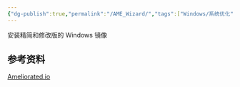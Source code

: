 ```yaml
---
{"dg-publish":true,"permalink":"/AME_Wizard/","tags":["Windows/系统优化"],"noteIcon":""}
---
```


安装精简和修改版的 Windows 镜像

## 参考资料
[Ameliorated.io](https://ameliorated.io/)
